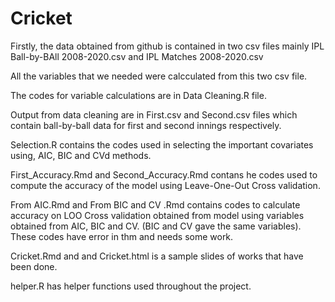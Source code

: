 # Cricket

 Firstly, the data obtained from github is contained in two csv files mainly IPL Ball-by-BAll 2008-2020.csv and IPL Matches 2008-2020.csv

 All the variables that we needed were calcculated from this two csv file.
 
 The codes for variable calculations are in Data Cleaning.R file.
 
 Output from data cleaning are in First.csv and Second.csv files which contain ball-by-ball data for first and second innings respectively.
 
 Selection.R contains the codes used in selecting the important covariates using, AIC, BIC and CVd methods.
 
 First_Accuracy.Rmd and Second_Accuracy.Rmd contans he codes used to compute the accuracy of the model using Leave-One-Out Cross validation.
 
 From AIC.Rmd and From BIC and CV .Rmd contains codes to calculate accuracy on LOO Cross validation obtained from model using variables obtained 
from AIC, BIC and CV. (BIC and CV gave the same variables). These codes have error in thm and needs some work.

Cricket.Rmd and and Cricket.html is a sample slides of works that have been done.

helper.R has helper functions used throughout the project.

